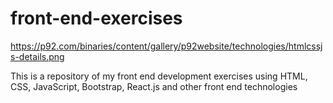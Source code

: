 # front-end-exercises

https://p92.com/binaries/content/gallery/p92website/technologies/htmlcssjs-details.png

This is a repository of my front end development exercises using HTML, CSS, JavaScript, Bootstrap, React.js and other front end technologies
